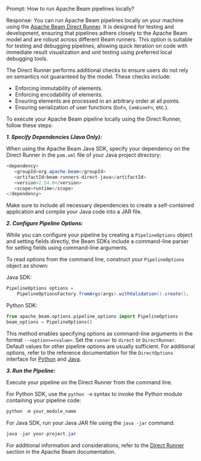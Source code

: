 Prompt: How to run Apache Beam pipelines locally?

Response:
You can run Apache Beam pipelines locally on your machine using the [Apache Beam Direct Runner](https://beam.apache.org/documentation/runners/direct/). It is designed for testing and development, ensuring that pipelines adhere closely to the Apache Beam model and are robust across different Beam runners. This option is suitable for testing and debugging pipelines, allowing quick iteration on code with immediate result visualization and unit testing using preferred local debugging tools.

The Direct Runner performs additional checks to ensure users do not rely on semantics not guaranteed by the model. These checks include:
* Enforcing immutability of elements.
* Enforcing encodability of elements.
* Ensuring elements are processed in an arbitrary order at all points.
* Ensuring serialization of user functions (`DoFn`, `CombineFn`, etc.).

To execute your Apache Beam pipeline locally using the Direct Runner, follow these steps:

***1. Specify Dependencies (Java Only):***

When using the Apache Beam Java SDK, specify your dependency on the Direct Runner in the `pom.xml` file of your Java project directory:

```java
<dependency>
   <groupId>org.apache.beam</groupId>
   <artifactId>beam-runners-direct-java</artifactId>
   <version>2.54.0</version>
   <scope>runtime</scope>
</dependency>
```

Make sure to include all necessary dependencies to create a self-contained application and compile your Java code into a JAR file.

***2. Configure Pipeline Options:***

While you can configure your pipeline by creating a `PipelineOptions` object and setting fields directly, the Beam SDKs include a command-line parser for setting fields using command-line arguments.

To read options from the command line, construct your `PipelineOptions` object as shown:

Java SDK:

```java
PipelineOptions options =
    PipelineOptionsFactory.fromArgs(args).withValidation().create();
```

Python SDK:

```python
from apache_beam.options.pipeline_options import PipelineOptions
beam_options = PipelineOptions()
```

This method enables specifying options as command-line arguments in the format `--<option>=<value>`. Set the `runner` to `direct` or `DirectRunner`. Default values for other pipeline options are usually sufficient. For additional options, refer to the reference documentation for the `DirectOptions` interface for [Python](https://beam.apache.org/releases/pydoc/current/apache_beam.options.pipeline_options.html#apache_beam.options.pipeline_options.DirectOptions) and [Java](https://beam.apache.org/releases/javadoc/current/index.html?org/apache/beam/runners/direct/DirectOptions.html).

***3. Run the Pipeline:***

Execute your pipeline on the Direct Runner from the command line.

For Python SDK, use the `python -m` syntax to invoke the Python module containing your pipeline code:

```python
python -m your_module_name
```

For Java SDK, run your Java JAR file using the `java -jar` command:

```java
java -jar your-project.jar
```

For additional information and considerations, refer to the [Direct Runner](https://beam.apache.org/documentation/runners/direct/) section in the Apache Beam documentation.
